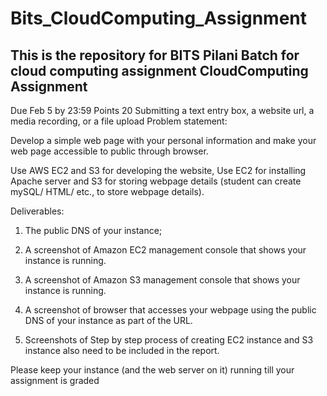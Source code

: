 # Bits_CloudComputing_Assignment
This is the repository for BITS Pilani Batch for cloud computing assignment 
CloudComputing Assignment
-------------------------
Due Feb 5 by 23:59
Points 20 
Submitting a text entry box, a website url, a media recording, or a file upload
Problem statement:

Develop a simple web page with your personal information and make your web page accessible to public through browser.

Use AWS EC2 and S3 for developing the website, Use EC2 for installing Apache server and S3 for storing webpage details (student can create mySQL/ HTML/ etc., to store webpage details).
 

Deliverables:

1. The public DNS of your instance;

2. A screenshot of Amazon EC2 management console that shows your instance is running.

3. A screenshot of Amazon S3 management console that shows your instance is running.

4. A screenshot of browser that accesses your webpage using the public DNS of your instance as part of the URL.

5. Screenshots of Step by step process of creating EC2 instance and S3 instance also need to be included in the report.

 
Please keep your instance (and the web server on it) running till your assignment is graded
